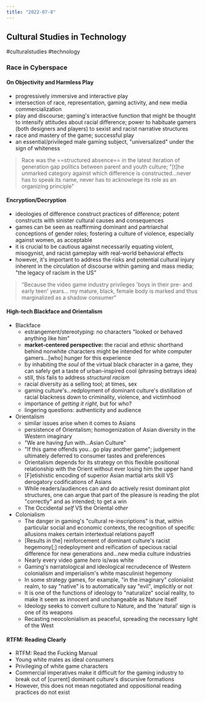 ```yaml
---
title: "2022-07-8"
---
```

## Cultural Studies in Technology
#culturalstudies #technology 
### Race in Cyberspace
#### On Objectivity and Harmless Play
- progressively immersive and interactive play
- intersection of race, representation, gaming activity, and new media commercialization
- play and discourse; gaming's interactive function that might be thought to intensify attitudes about racial difference; power to habituate gamers (both designers and players) to sexist and racist narrative structures
- race and mastery of the game; successful play
- an essential/privileged male gaming subject, "universalized" under the sign of whiteness

> Race was the ==structured absence== in the latest iteration of generation gap politics between parent and youth culture; "[t]he unmarked category against which difference is constructed...never has to speak its name, never has to acknowlege its role as an organizing principle"

#### Encryption/Decryption
- ideologies of difference construct practices of difference; potent constructs with sinister cultural causes and consequences
- games can be seen as reaffirming dominant and partriarchal conceptions of gender roles; fostering a culture of violence, especially against women, as acceptable
- it is crucial to be cautious against necessarily equating violent, misogynist, and racist gameplay with real-world behavioral effects
- however, it's important to address the risks and potential cultural injury inherent in the circulation of discourse within gaming and mass media; "the legacy of racism in the US"

> "Because the video game industry privileges 'boys in their pre- and early teen' years... my mature, black, female body is marked and thus marginalized as a shadow consumer" 

#### High-tech Blackface and Orientalism
- Blackface
	- estrangement/stereotyping: no characters "looked or behaved anything like him"
	- **market-centered perspective:** the racial and ethnic shorthand behind nonwhite characters might be intended for white computer gamers...[who] hunger for this experience
	- by inhabiting the *soul* of the virtual black character in a game, they can safely get a taste of urban-inspired cool (phrasing betrays idea)
	- still, this fails to address *structural racism*
	- racial diversity as a selling tool; at times, sex
	- gaming culture's...redployment of dominant culture's distillation of racial blackness down to criminality, violence, and victimhood
	- importance of *getting it right*, but for who?
	- lingering questions: authenticity and audience
- Orientalism
	- similar issues arise when it comes to Asians
	- persistence of Orientalism; homogenization of Asian diversity in the Western imaginary
	- "We are having *fun* with...Asian Culture"
	- "If this game offends you...go play another game"; judgement ultimately deferred to consumer tastes and preferences
	- Orientalism depends for its strategy on this flexible positional relationship with the Orient without ever losing him the upper hand
	- [F]etishistic encoding of superior Asian martial arts skill VS derogatory codifications of Asians
	- While readers/audiences can and do actively resist dominant plot structures, one can argue that part of the pleasure is reading the plot "correctly" and as intended; to get a win
	- The Occidental *self* VS the Oriental *other*
- Colonialism
	- The danger in gaming's "cultural re-inscriptions" is that, within particular social and economic contexts, the recognition of specific allusions makes certain intertextual relations payoff
	- [Results in the] reinforcement of dominant culture's racist hegemony[;] redeployment and reification of specious racial difference for new generations and...new media culture industries
	- Nearly every video game *hero* is/was white
	- Gaming's narratological and ideological recrudecence of Western colonialism and imperialism's white masculinist hegemony
	- In some strategy games, for example, "in the imaginary" colonialist realm, to say "native" is to automatically say "evil", implicitly or not
	- It is one of the functions of ideology to "naturalize" social reality, to make it seem as innocent and unchangeable as Nature itself
	- Ideology seeks to convert culture to Nature, and the 'natural' sign is one of its weapons
	- Recasting neocolonialism as peaceful, spreading the necessary light of the West

#### RTFM: Reading Clearly
- RTFM: Read the Fucking Manual
- Young white males as ideal consumers
- Privileging of white game characters
- Commercial imperatives make it difficult for the gaming industry to break out of [current] dominant culture's discursive formations
- However, this does not mean negotiated and oppositional reading practices do not exist
